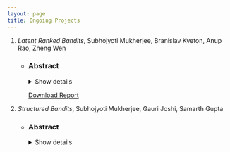 ```yaml
---
layout: page
title: Ongoing Projects
---
```

    
1. *Latent Ranked Bandits*, Subhojyoti Mukherjee, Branislav Kveton, Anup Rao, Zheng Wen

   * ### Abstract ###
   
      <details>
        <summary>
          Show details
        </summary>
          <p> We study the problem of learning personalized ranked lists of diverse items for multiple users, from sequential observations of user preferences. The user-item preference matrix is non-negative and low-rank. Existing methods for solving similar problems are based on reconstructing the preference matrix from its noisy observations using matrix factorization techniques, and typically require strong assumptions on the reconstructed matrix. We depart from this standard approach and consider a family of low-rank matrices, where the set of most preferred items of all users is small and can be learned efficiently. Then we learn to present this set to each user in a personalized manner, in the order of the descending preferences of the user. We propose a computationally efficient algorithm that implements this procedure, and prove a sublinear bound on its n-step regret. We evaluate the algorithm empirically on several synthetic and real-world datasets. In all experiments, we outperform existing state-of-the-art algorithms. </p>
       </details>
    
    
       [Download Report](/pdf/paper.pdf)

2. *Structured Bandits*, Subhojyoti Mukherjee, Gauri Joshi, Samarth Gupta

    * ### Abstract ###
        <details>
            <summary>
              Show details
            </summary>
              <p> We study a new variant of stochastic multi-armed bandit problem where the expected return of one arm may depend on the returns of other arms. We propose a new Thompson Sampling algorithm for this general class of problems that can take help of this corrleations. We show that under certain circumstances it is possible to achieve finite expected cumulative regret. </p>
           </details>
    
 
      
